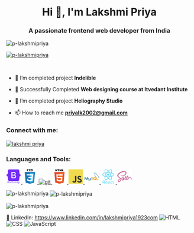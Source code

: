 <h1 align="center">Hi 👋, I'm Lakshmi Priya</h1>
<h3 align="center">A passionate frontend web developer from India</h3>

<p align="left"> <img src="https://komarev.com/ghpvc/?username=p-lakshmipriya&label=Profile%20views&color=0e75b6&style=flat" alt="p-lakshmipriya" /> </p>

<p align="left"> <a href="https://github.com/ryo-ma/github-profile-trophy"><img src="https://github-profile-trophy.vercel.app/?username=p-lakshmipriya" alt="p-lakshmipriya" /></a> </p>

<p align="left"> <a href="https://twitter.com/" target="blank"><img src="https://img.shields.io/twitter/follow/?logo=twitter&style=for-the-badge" alt="" /></a> </p>

- 🔭 I’m completed project **Indelible**

- 🌱 Successfully Completed **Web designing course at Itvedant Institute**

- 🔭 I’m completed project **Heliography Studio**

- 📫 How to reach me **priyalk2002@gmail.com**

<h3 align="left">Connect with me:</h3>
<p align="left">
<a href="https://linkedin.com/in/lakshmi priya" target="blank"><img align="center" src="https://raw.githubusercontent.com/rahuldkjain/github-profile-readme-generator/master/src/images/icons/Social/linked-in-alt.svg" alt="lakshmi priya" height="30" width="40" /></a>
</p>

<h3 align="left">Languages and Tools:</h3>
<p align="left"> <a href="https://getbootstrap.com" target="_blank" rel="noreferrer"> <img src="https://raw.githubusercontent.com/devicons/devicon/master/icons/bootstrap/bootstrap-plain-wordmark.svg" alt="bootstrap" width="40" height="40"/> </a> <a href="https://www.w3schools.com/css/" target="_blank" rel="noreferrer"> <img src="https://raw.githubusercontent.com/devicons/devicon/master/icons/css3/css3-original-wordmark.svg" alt="css3" width="40" height="40"/> </a> <a href="https://git-scm.com/" target="_blank" rel="noreferrer"> <img src="https://www.vectorlogo.zone/logos/git-scm/git-scm-icon.svg" alt="git" width="40" height="40"/> </a> <a href="https://www.w3.org/html/" target="_blank" rel="noreferrer"> <img src="https://raw.githubusercontent.com/devicons/devicon/master/icons/html5/html5-original-wordmark.svg" alt="html5" width="40" height="40"/> </a> <a href="https://developer.mozilla.org/en-US/docs/Web/JavaScript" target="_blank" rel="noreferrer"> <img src="https://raw.githubusercontent.com/devicons/devicon/master/icons/javascript/javascript-original.svg" alt="javascript" width="40" height="40"/> </a> <a href="https://www.mysql.com/" target="_blank" rel="noreferrer"> <img src="https://raw.githubusercontent.com/devicons/devicon/master/icons/mysql/mysql-original-wordmark.svg" alt="mysql" width="40" height="40"/> </a> <a href="https://reactjs.org/" target="_blank" rel="noreferrer"> <img src="https://raw.githubusercontent.com/devicons/devicon/master/icons/react/react-original-wordmark.svg" alt="react" width="40" height="40"/> </a> <a href="https://sass-lang.com" target="_blank" rel="noreferrer"> <img src="https://raw.githubusercontent.com/devicons/devicon/master/icons/sass/sass-original.svg" alt="sass" width="40" height="40"/> </a> </p>

<p><img align="left" src="https://github-readme-stats.vercel.app/api/top-langs?username=p-lakshmipriya&show_icons=true&locale=en&layout=compact" alt="p-lakshmipriya" /></p>

<p>&nbsp;<img align="center" src="https://github-readme-stats.vercel.app/api?username=p-lakshmipriya&show_icons=true&locale=en" alt="p-lakshmipriya" /></p>

<p><img align="center" src="https://github-readme-streak-stats.herokuapp.com/?user=p-lakshmipriya&" alt="p-lakshmipriya" /></p>

🔗 LinkedIn: https://www.linkedin.com/in/lakshmipriya1923com
![HTML](https://img.shields.io/badge/-HTML-orange)
![CSS](https://img.shields.io/badge/-CSS-blue)
![JavaScript](https://img.shields.io/badge/-JavaScript-yellow)



